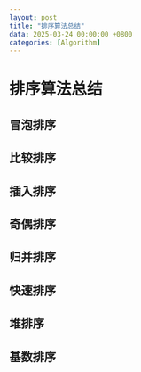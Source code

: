 ```yaml
---
layout: post
title: "排序算法总结"
data: 2025-03-24 00:00:00 +0800
categories: [Algorithm]
---
```

# 排序算法总结
## 冒泡排序
## 比较排序
## 插入排序
## 奇偶排序
## 归并排序
## 快速排序
## 堆排序
## 基数排序